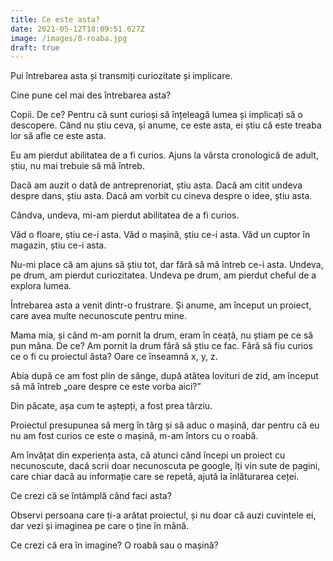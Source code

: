 ```yaml
---
title: Ce este asta?
date: 2021-05-12T18:09:51.027Z
image: /images/8-roaba.jpg
draft: true
---
```

Pui întrebarea asta și transmiți curiozitate și implicare.

Cine pune cel mai des întrebarea asta?

Copii. De ce? Pentru că sunt curioși să înțeleagă lumea și implicați să o descopere. Când nu știu ceva, și anume, ce este asta, ei știu că este treaba lor să afle ce este asta.

Eu am pierdut abilitatea de a fi curios. Ajuns la vârsta cronologică de adult, știu, nu mai trebuie să mă întreb.

Dacă am auzit o dată de antreprenoriat, știu asta. Dacă am citit undeva despre dans, știu asta. Dacă am vorbit cu cineva despre o idee, știu asta.

Cândva, undeva, mi-am pierdut abilitatea de a fi curios.

Văd o floare, știu ce-i asta. Văd o mașină, știu ce-i asta. Văd un cuptor în magazin, știu ce-i asta.

Nu-mi place că am ajuns să știu tot, dar fără să mă întreb ce-i asta. Undeva, pe drum, am pierdut curiozitatea. Undeva pe drum, am pierdut cheful de a explora lumea.

Întrebarea asta a venit dintr-o frustrare. Și anume, am început un proiect, care avea multe necunoscute pentru mine.

Mama mia, și când m-am pornit la drum, eram în ceață, nu știam pe ce să pun mâna. De ce? Am pornit la drum fără să știu ce fac. Fără să fiu curios ce o fi cu proiectul ăsta? Oare ce înseamnă x, y, z. 

Abia după ce am fost plin de sânge, după atâtea lovituri de zid, am început să mă întreb „oare despre ce este vorba aici?”

Din păcate, așa cum te aștepți, a fost prea târziu.

Proiectul presupunea să merg în târg și să aduc o mașină, dar pentru că eu nu am fost curios ce este o mașină, m-am întors cu o roabă.

Am învățat din experiența asta, că atunci când începi un proiect cu necunoscute, dacă scrii doar necunoscuta pe google, îți vin sute de pagini, care chiar dacă au informație care se repetă, ajută la înlăturarea ceței. 

Ce crezi că se întâmplă când faci asta?

Observi persoana care ți-a arătat proiectul, și nu doar că auzi cuvintele ei, dar vezi și imaginea pe care o ține în mână.

Ce crezi că era în imagine? O roabă sau o mașină?